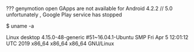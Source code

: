 ??? genymotion open GApps are not available for Android 4.2.2 //
5.0 unfortunately , Google Play service has stopped

$ uname -a

Linux desktop 4.15.0-48-generic #51~16.04.1-Ubuntu SMP Fri Apr 5 12:01:12 UTC 2019 x86_64 x86_64 x86_64 GNU/Linux
